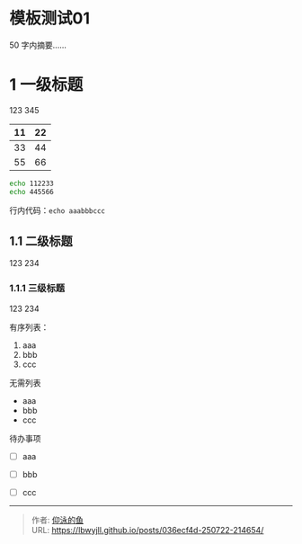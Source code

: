 # 模板测试01


50 字内摘要......

<!--more-->



# 1 一级标题

123
345

| 11  | 22  |
| --- | --- |
| 33  | 44  |
| 55  | 66  |

```bash
echo 112233
echo 445566
```

行内代码：`echo aaabbbccc`
## 1.1 二级标题

123
234

### 1.1.1 三级标题
123
234

有序列表：
1. aaa
2. bbb
3. ccc

无需列表
+ aaa
+ bbb
+ ccc

待办事项
- [ ] aaa
- [ ] bbb
- [ ] ccc


---

> 作者: [仰泳的鱼](http://localhost:1313)  
> URL: https://lbwyjll.github.io/posts/036ecf4d-250722-214654/  

